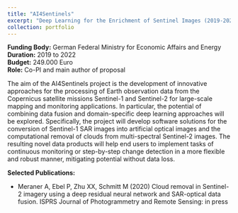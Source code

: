 ```yaml
---
title: "AI4Sentinels"
excerpt: "Deep Learning for the Enrichment of Sentinel Images (2019-2022)<br/><img src='/images/DSen2CR.png' height="300">"
collection: portfolio
---
```


__Funding Body:__ German Federal Ministry for Economic Affairs and Energy 
__Duration:__ 2019 to 2022  
__Budget:__ 249.000 Euro  
__Role:__ Co-PI and main author of proposal

The aim of the AI4Sentinels project is the development of innovative approaches for the processing of Earth observation data 
from the Copernicus satellite missions Sentinel-1 and Sentinel-2 for large-scale mapping and monitoring applications.
In particular, the potential of combining data fusion and domain-specific deep learning approaches will be explored. 
Specifically, the project will develop software solutions for the conversion of Sentinel-1 SAR images into artificial optical 
images and the computational removal of clouds from multi-spectral Sentinel-2 images. The resulting novel data products will 
help end users to implement tasks of continuous monitoring or step-by-step change detection in a more flexible and robust manner, mitigating potential without data loss.

__Selected Publications:__
- Meraner A, Ebel P, Zhu XX, Schmitt M (2020) Cloud removal in Sentinel-2 imagery using a deep residual neural network and SAR-optical data fusion. ISPRS Journal of Photogrammetry and Remote Sensing: in press
